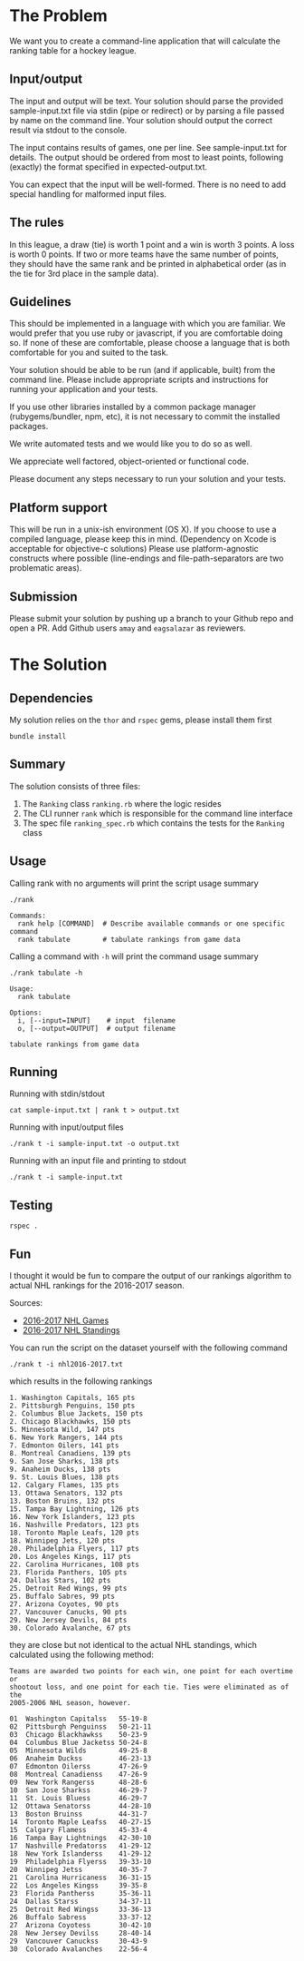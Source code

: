 The Problem
===========
We want you to create a command-line application that will calculate the
ranking table for a hockey league.

Input/output
------------
The input and output will be text. Your solution should parse the provided
sample-input.txt file via stdin (pipe or redirect) or by parsing a file passed
by name on the command line. Your solution should output the correct result via
stdout to the console.

The input contains results of games, one per line. See sample-input.txt for
details. The output should be ordered from most to least points, following
(exactly) the format specified in expected-output.txt.

You can expect that the input will be well-formed. There is no need to add
special handling for malformed input files.

The rules
---------
In this league, a draw (tie) is worth 1 point and a win is worth 3 points. A
loss is worth 0 points. If two or more teams have the same number of points,
they should have the same rank and be printed in alphabetical order (as in the
tie for 3rd place in the sample data).

Guidelines
-----------
This should be implemented in a language with which you are familiar. We would
prefer that you use ruby or javascript, if you are comfortable doing so. If none
of these are comfortable, please choose a language that is both comfortable for
you and suited to the task.

Your solution should be able to be run (and if applicable, built) from the
command line. Please include appropriate scripts and instructions for
running your application and your tests.

If you use other libraries installed by a common package manager
(rubygems/bundler, npm, etc), it is not necessary to commit the
installed packages.

We write automated tests and we would like you to do so as well.

We appreciate well factored, object-oriented or functional code.

Please document any steps necessary to run your solution and your tests.

Platform support
----------------
This will be run in a unix-ish environment (OS X). If you choose to use a
compiled language, please keep this in mind. (Dependency on Xcode is acceptable
for objective-c solutions) Please use platform-agnostic constructs where
possible (line-endings and file-path-separators are two problematic areas).

Submission
----------
Please submit your solution by pushing up a branch to your Github repo and open a PR. Add Github users `amay` and `eagsalazar` as reviewers.




The Solution
===========

Dependencies
-----------
My solution relies on the `thor` and `rspec` gems, please install them first

```
bundle install
```

Summary
-----------
The solution consists of three files:

1. The `Ranking` class `ranking.rb` where the logic resides
2. The CLI runner `rank` which is responsible for the command line interface
3. The spec file `ranking_spec.rb` which contains the tests for the `Ranking` class


Usage
-----------
Calling rank with no arguments will print the script usage summary
```
./rank

Commands:
  rank help [COMMAND]  # Describe available commands or one specific command
  rank tabulate        # tabulate rankings from game data
```

Calling a command with `-h` will print the command usage summary
```
./rank tabulate -h

Usage:
  rank tabulate

Options:
  i, [--input=INPUT]    # input  filename
  o, [--output=OUTPUT]  # output filename

tabulate rankings from game data
```

Running
-----------
Running with stdin/stdout

```
cat sample-input.txt | rank t > output.txt
```

Running with input/output files
```
./rank t -i sample-input.txt -o output.txt
```

Running with an input file and printing to stdout
```
./rank t -i sample-input.txt
```

Testing
-----------
```
rspec .
```

Fun
-----------
I thought it would be fun to compare the output of our rankings algorithm to
actual NHL rankings for the 2016-2017 season.

Sources:
- [2016-2017 NHL Games](https://www.hockey-reference.com/leagues/NHL_2017_games.html)
- [2016-2017 NHL Standings](https://www.hockey-reference.com/leagues/NHL_2017_standings.html)

You can run the script on the dataset yourself with the following command

`./rank t -i nhl2016-2017.txt`

which results in the following rankings

```
1. Washington Capitals, 165 pts
2. Pittsburgh Penguins, 150 pts
2. Columbus Blue Jackets, 150 pts
2. Chicago Blackhawks, 150 pts
5. Minnesota Wild, 147 pts
6. New York Rangers, 144 pts
7. Edmonton Oilers, 141 pts
8. Montreal Canadiens, 139 pts
9. San Jose Sharks, 138 pts
9. Anaheim Ducks, 138 pts
9. St. Louis Blues, 138 pts
12. Calgary Flames, 135 pts
13. Ottawa Senators, 132 pts
13. Boston Bruins, 132 pts
15. Tampa Bay Lightning, 126 pts
16. New York Islanders, 123 pts
16. Nashville Predators, 123 pts
18. Toronto Maple Leafs, 120 pts
18. Winnipeg Jets, 120 pts
20. Philadelphia Flyers, 117 pts
20. Los Angeles Kings, 117 pts
22. Carolina Hurricanes, 108 pts
23. Florida Panthers, 105 pts
24. Dallas Stars, 102 pts
25. Detroit Red Wings, 99 pts
25. Buffalo Sabres, 99 pts
27. Arizona Coyotes, 90 pts
27. Vancouver Canucks, 90 pts
29. New Jersey Devils, 84 pts
30. Colorado Avalanche, 67 pts
```

they are close but not identical to the actual NHL standings, which
calculated using the following method:

```
Teams are awarded two points for each win, one point for each overtime or
shootout loss, and one point for each tie. Ties were eliminated as of the
2005-2006 NHL season, however.
```

```
01  Washington Capitalss   55-19-8
02  Pittsburgh Penguinss   50-21-11
03  Chicago Blackhawkss    50-23-9
04  Columbus Blue Jacketss 50-24-8
05  Minnesota Wilds        49-25-8
06  Anaheim Duckss         46-23-13
07  Edmonton Oilerss       47-26-9
08  Montreal Canadienss    47-26-9
09  New York Rangerss      48-28-6
10  San Jose Sharkss       46-29-7
11  St. Louis Bluess       46-29-7
12  Ottawa Senatorss       44-28-10
13  Boston Bruinss         44-31-7
14  Toronto Maple Leafss   40-27-15
15  Calgary Flamess        45-33-4
16  Tampa Bay Lightnings   42-30-10
17  Nashville Predatorss   41-29-12
18  New York Islanderss    41-29-12
19  Philadelphia Flyerss   39-33-10
20  Winnipeg Jetss         40-35-7
21  Carolina Hurricaness   36-31-15
22  Los Angeles Kingss     39-35-8
23  Florida Pantherss      35-36-11
24  Dallas Starss          34-37-11
25  Detroit Red Wingss     33-36-13
26  Buffalo Sabress        33-37-12
27  Arizona Coyotess       30-42-10
28  New Jersey Devilss     28-40-14
29  Vancouver Canuckss     30-43-9
30  Colorado Avalanches    22-56-4
```
